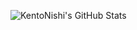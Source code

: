 ![KentoNishi's GitHub Stats](https://github-readme-stats.vercel.app/api?username=TeepaBlue&show_icons=true&count_private=true&theme=dark)
